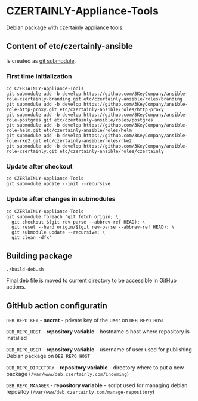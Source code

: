 # CZERTAINLY-Appliance-Tools
Debian package with czertainly appliance tools.

## Content of etc/czertainly-ansible

Is created as [git submodule](https://www.vogella.com/tutorials/GitSubmodules/article.html).

### First time initialization
```
cd CZERTAINLY-Appliance-Tools
git submodule add -b develop https://github.com/3KeyCompany/ansible-role-czertainly-branding.git etc/czertainly-ansible/roles/branding
git submodule add -b develop https://github.com/3KeyCompany/ansible-role-http-proxy.git etc/czertainly-ansible/roles/http-proxy
git submodule add -b develop https://github.com/3KeyCompany/ansible-role-postgres.git etc/czertainly-ansible/roles/postgres
git submodule add -b develop https://github.com/3KeyCompany/ansible-role-helm.git etc/czertainly-ansible/roles/helm
git submodule add -b develop https://github.com/3KeyCompany/ansible-role-rke2.git etc/czertainly-ansible/roles/rke2
git submodule add -b develop https://github.com/3KeyCompany/ansible-role-czertainly.git etc/czertainly-ansible/roles/czertainly
```

### Update after checkout
```
cd CZERTAINLY-Appliance-Tools
git submodule update --init --recursive
```

### Update after changes in submodules
```
cd CZERTAINLY-Appliance-Tools
git submodule foreach 'git fetch origin; \
  git checkout $(git rev-parse --abbrev-ref HEAD); \
  git reset --hard origin/$(git rev-parse --abbrev-ref HEAD); \
  git submodule update --recursive; \
  git clean -dfx'
```

## Building package

```
./build-deb.sh
```

Final deb file is moved to current directory to be accessible in
GitHub actions.

## GitHub action configuratin

`DEB_REPO_KEY` - **secret** - private key of the user on `DEB_REPO_HOST`

`DEB_REPO_HOST` - **repository variable** - hostname o host where repository is installed

`DEB_REPO_USER` - **repository variable**  - username of user used for publishing Debian package on `DEB_REPO_HOST`

`DEB_REPO_DIRECTORY` - **repository variable** -  directory where to put a new package (`/var/www/deb.czertainly.com/incoming`)

`DEB_REPO_MANAGER` - **repository variable** - script used for managing debian repositoy (`/var/www/deb.czertainly.com/manage-repository`)
